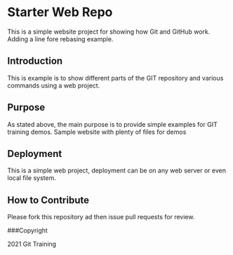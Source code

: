 # Starter Web Repo

This is a simple website project for showing how Git and GitHub work. Adding a line fore rebasing example.

## Introduction

This is example is to show different parts of the GIT repository and various commands using a web project.

## Purpose

As stated above, the main purpose is to provide simple examples for GIT training demos. Sample website with plenty of files for demos

## Deployment

This is a simple web project, deployment can be on any web server or even local file system.

## How to Contribute

Please fork this repository ad then issue pull requests for review.

###Copyright

2021 Git Training
